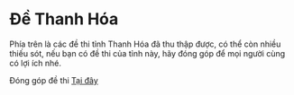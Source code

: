 # Đề Thanh Hóa

Phía trên là các đề thi tỉnh Thanh Hóa đã thu thập được, có thể còn nhiều thiếu sót, nếu bạn có đề thi của tỉnh này, hãy đóng góp để mọi người cùng có lợi ích nhé.

Đóng góp đề thi [Tại đây](https://forms.gle/AeP6nuRsy4whT1rF7)